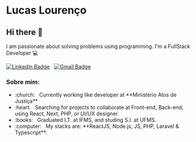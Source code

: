 # Lucas Lourenço

## Hi there 👋
I am passionate about solving problems using programming. I'm a FullStack Developer :computer:

[![Linkedin Badge](https://img.shields.io/badge/-Lucas%20Louren%C3%A7o-blue?logo=Linkedin&color=1B3288&labelColor=1B3288&style=flat-square&link=https://www.linkedin.com/in/lucas-louren%C3%A7o-794423188/)](https://www.linkedin.com/in/lucas-louren%C3%A7o-794423188/) &nbsp;
[![Gmail Badge](https://img.shields.io/badge/-lucascelestiano@gmail.com-c14438?style=flat-square&logo=Gmail&logoColor=white&color=1B3288&labelColor=1B3288&link=mailto:lucascelestiano@gmail.com)](mailto:lucascelestiano@gmail.com)

### Sobre mim:
<ul>
  <li>:church: &nbsp; Currently working like developer at **Ministério Atos de Justiça**</li>
  <li>:heart: &nbsp; Searching for projects to collaborate at Front-end, Back-end, using React, Next, PHP, or UI/UX designer.</li>
  <li>:books: &nbsp; Graduated I.T. at IFMS, and studing S.I. at UFMS.</li>
  <li>:computer: &nbsp; My stacks are: **ReactJS, Node.js, JS, PHP, Laravel & Typescript**.</li>
</ul>

